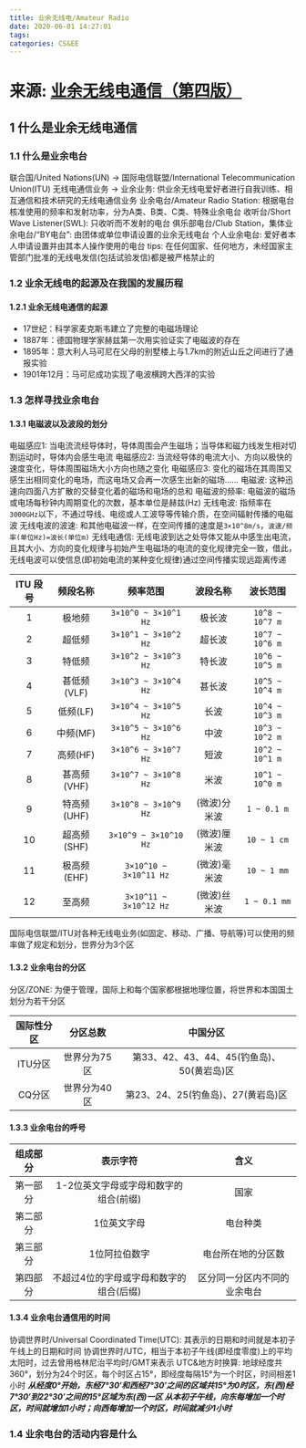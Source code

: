 ```yaml
---
title: 业余无线电/Amateur Radio
date: 2020-06-01 14:27:01
tags: 
categories: CS&EE
---
```



# **来源: [业余无线电通信（第四版）](https://book.douban.com/subject/26654413/)**

## 1 什么是业余无线电通信

### 1.1 什么是业余电台

联合国/United Nations(UN) → 国际电信联盟/International Telecommunication Union(ITU)
无线电通信业务 → 业余业务: 供业余无线电爱好者进行自我训练、相互通信和技术研究的无线电通信业务
业余电台/Amateur Radio Station: 根据电台核准使用的频率和发射功率，分为A类、B类、C类、特殊业余电台
收听台/Short Wave Listener(SWL): 只收听而不发射的电台
俱乐部电台/Club Station，集体业余电台/“BY电台”: 由团体或单位申请设置的业余无线电台
个人业余电台: 爱好者本人申请设置并由其本人操作使用的电台
tips: 在任何国家、任何地方，未经国家主管部门批准的无线电发信(包括试验发信)都是被严格禁止的

### 1.2 业余无线电的起源及在我国的发展历程

#### 1.2.1 业余无线电通信的起源

- 17世纪：科学家麦克斯韦建立了完整的电磁场理论
- 1887年：德国物理学家赫兹第一次用实验证实了电磁波的存在
- 1895年：意大利人马可尼在父母的别墅楼上与1.7km的附近山丘之间进行了通报实验
- 1901年12月：马可尼成功实现了电波横跨大西洋的实验

### 1.3 怎样寻找业余电台

#### 1.3.1 电磁波以及波段的划分

电磁感应1: 当电流流经导体时，导体周围会产生磁场；当导体和磁力线发生相对切割运动时，导体内会感生电流
电磁感应2: 当流经导体的电流大小、方向以极快的速度变化，导体周围磁场大小方向也随之变化
电磁感应3: 变化的磁场在其周围又感生出相同变化的电场，而这电场又会再一次感生出新的磁场……
电磁波: 这种迅速向四面八方扩散的交替变化着的磁场和电场的总和
电磁波的频率: 电磁波的磁场或电场每秒钟内周期变化的次数，基本单位是赫兹(Hz)
无线电波: 指频率在`3000GHz`以下，不通过导线、电缆或人工波导等传输介质，在空间辐射传播的电磁波
无线电波的波速: 和其他电磁波一样，在空间传播的速度是`3×10^8m/s`，`波速/频率(单位Hz)=波长(单位m)`
无线电通信: 无线电波到达之处导体又能从中感生出电流，且其大小、方向的变化规律与初始产生电磁场的电流的变化规律完全一致，借此，无线电波可以使信息(即初始电流的某种变化规律)通过空间传播实现远距离传递

| ITU 段号 | 频段名称 | 频率范围 | 波段名称 | 波长范围 |
| :-----: | :-----: | :-----: | :-----: | :-----: |
|  1 | 极地频      | `3×10^0 ~ 3×10^1 Hz` | 极长波      | `10^8 ~ 10^7 m` |
|  2 | 超低频      | `3×10^1 ~ 3×10^2 Hz` | 超长波      | `10^7 ~ 10^6 m` |
|  3 | 特低频      | `3×10^2 ~ 3×10^3 Hz` | 特长波      | `10^6 ~ 10^5 m` |
|  4 | 甚低频(VLF) | `3×10^3 ~ 3×10^4 Hz` | 甚长波      | `10^5 ~ 10^4 m` |
|  5 | 低频(LF)    | `3×10^4 ~ 3×10^5 Hz` | 长波       | `10^4 ~ 10^3 m` |
|  6 | 中频(MF)    | `3×10^5 ~ 3×10^6 Hz` | 中波       | `10^3 ~ 10^2 m` |
|  7 | 高频(HF)    | `3×10^6 ~ 3×10^7 Hz` | 短波       | `10^2 ~ 10^1 m` |
|  8 | 甚高频(VHF) | `3×10^7 ~ 3×10^8 Hz` | 米波        | `10^1 ~ 10^0 m` |
|  9 | 特高频(UHF) | `3×10^8 ~ 3×10^9 Hz` | (微波)分米波 | `1 ~ 0.1 m` |
| 10 | 超高频(SHF) | `3×10^9 ~ 3×10^10 Hz` | (微波)厘米波 | `10 ~ 1 cm` |
| 11 | 极高频(EHF) | `3×10^10 ~ 3×10^11 Hz` | (微波)毫米波 | `10 ~ 1 mm` |
| 12 | 至高频      | `3×10^11 ~ 3×10^12 Hz` | (微波)丝米波 | `1 ~ 0.1 mm` |

国际电信联盟/ITU对各种无线电业务(如固定、移动、广播、导航等)可以使用的频率做了规定和划分，世界分为3个区

#### 1.3.2 业余电台的分区

分区/ZONE: 为便于管理，国际上和每个国家都根据地理位置，将世界和本国国土划分为若干分区

| 国际性分区 | 分区总数 | 中国分区 |
| :-----: | :-----: | :-----: |
| ITU分区 | 世界分为75区 | 第33、42、43、44、45(钓鱼岛)、50(黄岩岛)区 |
| CQ分区  | 世界分为40区 | 第23、24、25(钓鱼岛)、27(黄岩岛)区 |

#### 1.3.3 业余电台的呼号

| 组成部分 | 表示字符 | 含义 |
| :-----: | :-----: | :-----: |
| 第一部分 | 1-2位英文字母或字母和数字的组合(前缀) | 国家 |
| 第二部分 | 1位英文字母 | 电台种类 |
| 第三部分 | 1位阿拉伯数字 | 电台所在地的分区数 |
| 第四部分 | 不超过4位的字母或字母和数字的组合(后缀) | 区分同一分区内不同的业余电台 |

#### 1.3.4 业余电台通信用的时间

协调世界时/Universal Coordinated Time(UTC): 其表示的日期和时间就是本初子午线上的日期和时间
协调世界时/UTC，相当于本初子午线(即经度零度)上的平均太阳时，过去曾用格林尼治平均时/GMT来表示
UTC&地方时换算: 地球经度共360°，划分为24个时区，每个时区占15°，即经度每隔15°为一个时区，时间相差1小时
***从经度0°开始，东经7°30′和西经7°30′之间的区域共15°为0时区，东(西)经7°30′到22°30′之间的15°区域为东(西)一区
从本初子午线，向东每增加一个时区，时间就增加1小时；向西每增加一个时区，时间就减少1小时***

### 1.4 业余电台的活动内容是什么










